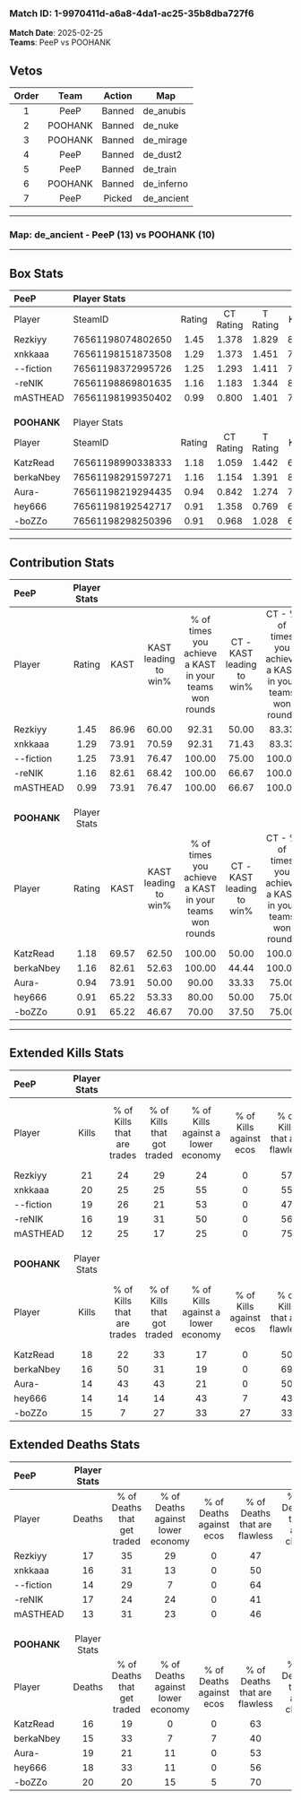 ### Match ID: 1-9970411d-a6a8-4da1-ac25-35b8dba727f6  
**Match Date**: 2025-02-25  
**Teams**: PeeP vs POOHANK  

## Vetos  

| Order | Team | Action | Map |
| :---: | :--: | :----: | --- |
| 1 | PeeP | Banned | de_anubis |
| 2 | POOHANK | Banned | de_nuke |
| 3 | POOHANK | Banned | de_mirage |
| 4 | PeeP | Banned | de_dust2 |
| 5 | PeeP | Banned | de_train |
| 6 | POOHANK | Banned | de_inferno |
| 7 | PeeP | Picked | de_ancient |

---  

### **Map**: de_ancient - PeeP (13) vs POOHANK (10)  
---  

## Box Stats  

| **PeeP**    | Player Stats      |        |           |          |       |      |       |         |        |      |     |
| :- | :- | :-: | :-: | :-: | :-: | :-: | :-: | :-: | :-: | :-: | :-: |
| Player      | SteamID           | Rating | CT Rating | T Rating | KAST  | ADR  | Kills | Assists | Deaths | K/D  | HS% |
| Rezkiyy     | 76561198074802650 |  1.45  |   1.378   |  1.829   | 86.96 | 98.8 |  21   |    9    |   17   | 1.24 | 42  |
| xnkkaaa     | 76561198151873508 |  1.29  |   1.373   |  1.451   | 73.91 | 90.4 |  20   |    5    |   16   | 1.25 | 60  |
| --fiction   | 76561198372995726 |  1.25  |   1.293   |  1.411   | 73.91 | 70.4 |  19   |    9    |   14   | 1.36 | 52  |
| -reNIK      | 76561198869801635 |  1.16  |   1.183   |  1.344   | 82.61 | 82.4 |  16   |    5    |   17   | 0.94 | 56  |
| mASTHEAD    | 76561198199350402 |  0.99  |   0.800   |  1.401   | 73.91 | 60.6 |  12   |   11    |   13   | 0.92 | 16  |
|             |                   |        |           |          |       |      |       |         |        |      |     |
|             |                   |        |           |          |       |      |       |         |        |      |     |
|             |                   |        |           |          |       |      |       |         |        |      |     |
| **POOHANK** | Player Stats      |        |           |          |       |      |       |         |        |      |     |
| Player      | SteamID           | Rating | CT Rating | T Rating | KAST  | ADR  | Kills | Assists | Deaths | K/D  | HS% |
| KatzRead    | 76561198990338333 |  1.18  |   1.059   |  1.442   | 69.57 | 86.0 |  18   |    7    |   16   | 1.13 | 61  |
| berkaNbey   | 76561198291597271 |  1.16  |   1.154   |  1.391   | 82.61 | 65.3 |  16   |    8    |   15   | 1.07 | 31  |
| Aura-       | 76561198219294435 |  0.94  |   0.842   |  1.274   | 73.91 | 66.6 |  14   |    9    |   19   | 0.74 | 57  |
| hey666      | 76561198192542717 |  0.91  |   1.358   |  0.769   | 65.22 | 77.5 |  14   |    3    |   18   | 0.78 | 28  |
| -boZZo      | 76561198298250396 |  0.91  |   0.968   |  1.028   | 65.22 | 77.1 |  15   |    5    |   20   | 0.75 | 60  |
---  

## Contribution Stats  

| **PeeP**    | Player Stats |       |                      |                                                        |                           |                                                             |                          |                                                            |
| :- | :-: | :-: | :-: | :-: | :-: | :-: | :-: | :-: |
| Player      |    Rating    | KAST  | KAST leading to win% | % of times you achieve a KAST in your teams won rounds | CT - KAST leading to win% | CT - % of times you achieve a KAST in your teams won rounds | T - KAST leading to win% | T - % of times you achieve a KAST in your teams won rounds |
| Rezkiyy     |     1.45     | 86.96 |        60.00         |                         92.31                          |           50.00           |                            83.33                            |          70.00           |                           100.00                           |
| xnkkaaa     |     1.29     | 73.91 |        70.59         |                         92.31                          |           71.43           |                            83.33                            |          70.00           |                           100.00                           |
| --fiction   |     1.25     | 73.91 |        76.47         |                         100.00                         |           75.00           |                           100.00                            |          77.78           |                           100.00                           |
| -reNIK      |     1.16     | 82.61 |        68.42         |                         100.00                         |           66.67           |                           100.00                            |          70.00           |                           100.00                           |
| mASTHEAD    |     0.99     | 73.91 |        76.47         |                         100.00                         |           66.67           |                           100.00                            |          87.50           |                           100.00                           |
|             |              |       |                      |                                                        |                           |                                                             |                          |                                                            |
|             |              |       |                      |                                                        |                           |                                                             |                          |                                                            |
|             |              |       |                      |                                                        |                           |                                                             |                          |                                                            |
| **POOHANK** | Player Stats |       |                      |                                                        |                           |                                                             |                          |                                                            |
| Player      |    Rating    | KAST  | KAST leading to win% | % of times you achieve a KAST in your teams won rounds | CT - KAST leading to win% | CT - % of times you achieve a KAST in your teams won rounds | T - KAST leading to win% | T - % of times you achieve a KAST in your teams won rounds |
| KatzRead    |     1.18     | 69.57 |        62.50         |                         100.00                         |           50.00           |                           100.00                            |          75.00           |                           100.00                           |
| berkaNbey   |     1.16     | 82.61 |        52.63         |                         100.00                         |           44.44           |                           100.00                            |          60.00           |                           100.00                           |
| Aura-       |     0.94     | 73.91 |        50.00         |                         90.00                          |           33.33           |                            75.00                            |          66.67           |                           100.00                           |
| hey666      |     0.91     | 65.22 |        53.33         |                         80.00                          |           50.00           |                            75.00                            |          55.56           |                           83.33                            |
| -boZZo      |     0.91     | 65.22 |        46.67         |                         70.00                          |           37.50           |                            75.00                            |          57.14           |                           66.67                            |
---  

## Extended Kills Stats  

| **PeeP**    | Player Stats |                            |                            |                                    |                         |                              |                                 |                                       |                    |           |
| :- | :-: | :-: | :-: | :-: | :-: | :-: | :-: | :-: | :-: | :-: |
| Player      |    Kills     | % of Kills that are trades | % of Kills that got traded | % of Kills against a lower economy | % of Kills against ecos | % of Kills that are flawless | % of Kills that are close duels | % of Kills that are assisted by flash | Pistol Round Kills | AWP Kills |
| Rezkiyy     |      21      |             24             |             29             |                 24                 |            0            |              57              |               10                |                  10                   |         1          |     0     |
| xnkkaaa     |      20      |             25             |             25             |                 55                 |            0            |              55              |                0                |                  25                   |         5          |     0     |
| --fiction   |      19      |             26             |             21             |                 53                 |            0            |              47              |                0                |                   5                   |         0          |     0     |
| -reNIK      |      16      |             19             |             31             |                 50                 |            0            |              56              |               13                |                  13                   |         1          |     0     |
| mASTHEAD    |      12      |             25             |             17             |                 25                 |            0            |              75              |                0                |                   8                   |         1          |     7     |
|             |              |                            |                            |                                    |                         |                              |                                 |                                       |                    |           |
|             |              |                            |                            |                                    |                         |                              |                                 |                                       |                    |           |
|             |              |                            |                            |                                    |                         |                              |                                 |                                       |                    |           |
| **POOHANK** | Player Stats |                            |                            |                                    |                         |                              |                                 |                                       |                    |           |
| Player      |    Kills     | % of Kills that are trades | % of Kills that got traded | % of Kills against a lower economy | % of Kills against ecos | % of Kills that are flawless | % of Kills that are close duels | % of Kills that are assisted by flash | Pistol Round Kills | AWP Kills |
| KatzRead    |      18      |             22             |             33             |                 17                 |            0            |              50              |               17                |                   6                   |         3          |     0     |
| berkaNbey   |      16      |             50             |             31             |                 19                 |            0            |              69              |                6                |                   0                   |         1          |     0     |
| Aura-       |      14      |             43             |             43             |                 21                 |            0            |              50              |                7                |                   0                   |         0          |     0     |
| hey666      |      14      |             14             |             14             |                 43                 |            7            |              43              |               21                |                   7                   |         0          |     0     |
| -boZZo      |      15      |             7              |             27             |                 33                 |           27            |              33              |                0                |                   0                   |         3          |     0     |
## Extended Deaths Stats  

| **PeeP**    | Player Stats |                             |                                   |                          |                               |                            |                           |               |
| :- | :-: | :-: | :-: | :-: | :-: | :-: | :-: | :-: |
| Player      |    Deaths    | % of Deaths that get traded | % of Deaths against lower economy | % of Deaths against ecos | % of Deaths that are flawless | % of Deaths that are close | % of Deaths while blinded | Deaths to AWP |
| Rezkiyy     |      17      |             35              |                29                 |            0             |              47               |             0              |             0             |       0       |
| xnkkaaa     |      16      |             31              |                13                 |            0             |              50               |             19             |             0             |       0       |
| --fiction   |      14      |             29              |                 7                 |            0             |              64               |             0              |             0             |       0       |
| -reNIK      |      17      |             24              |                24                 |            0             |              41               |             18             |             6             |       0       |
| mASTHEAD    |      13      |             31              |                23                 |            0             |              46               |             15             |             8             |       0       |
|             |              |                             |                                   |                          |                               |                            |                           |               |
|             |              |                             |                                   |                          |                               |                            |                           |               |
|             |              |                             |                                   |                          |                               |                            |                           |               |
| **POOHANK** | Player Stats |                             |                                   |                          |                               |                            |                           |               |
| Player      |    Deaths    | % of Deaths that get traded | % of Deaths against lower economy | % of Deaths against ecos | % of Deaths that are flawless | % of Deaths that are close | % of Deaths while blinded | Deaths to AWP |
| KatzRead    |      16      |             19              |                 0                 |            0             |              63               |             0              |             6             |       0       |
| berkaNbey   |      15      |             33              |                 7                 |            7             |              40               |             0              |            20             |       1       |
| Aura-       |      19      |             21              |                11                 |            0             |              53               |             11             |             5             |       2       |
| hey666      |      18      |             33              |                11                 |            0             |              56               |             6              |            11             |       1       |
| -boZZo      |      20      |             20              |                15                 |            5             |              70               |             5              |            20             |       3       |
